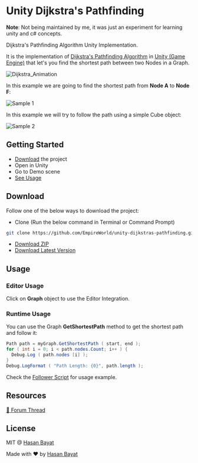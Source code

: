 # Unity Dijkstra's Pathfinding

**Note**: Not being maintained by me, it was just an experiment for learning unity and c# concepts.

Dijkstra's Pathfinding Algorithm Unity Implementation.

It is the implementation of [Dijkstra's Pathfinding Algorithm](https://en.wikipedia.org/wiki/Dijkstra%27s_algorithm) in [Unity (Game Engine)](https://unity3d.com) that let's you find the shortest path between two Nodes in a Graph.

![Dijkstra_Animation](https://upload.wikimedia.org/wikipedia/commons/5/57/Dijkstra_Animation.gif)

In this example we are going to find the shortest path from **Node A** to **Node F**:

![Sample 1](https://i.imgur.com/WHQn8lf.gif)

In this example we will try to follow the path using a simple Cube object:

![Sample 2](https://i.imgur.com/dcDpawc.gif)

## Getting Started

- [Download](#download) the project
- Open in Unity
- Go to Demo scene
- [See Usage](#usage)

## Download

Follow one of the below ways to download the project:

- Clone (Run the below command in Terminal or Command Prompt)

```bash
git clone https://github.com/EmpireWorld/unity-dijkstras-pathfinding.git
```

- [Download ZIP](https://github.com/EmpireWorld/unity-dijkstras-pathfinding/archive/master.zip)
- [Download Latest Version](https://github.com/EmpireWorld/unity-dijkstras-pathfinding/releases/latest)

## Usage

### Editor Usage

Click on **Graph** object to use the Editor Integration.

### Runtime Usage

You can use the Graph **GetShortestPath** method to get the shortest path and follow it:

```csharp
Path path = myGraph.GetShortestPath ( start, end );
for ( int i = 0; i < path.nodes.Count; i++ ) {
  Debug.Log ( path.nodes [i] );
}
Debug.LogFormat ( "Path Length: {0}", path.length );
```

Check the [Follower Script](https://github.com/EmpireWorld/unity-dijkstras-pathfinding/blob/master/Assets/Scripts/Follower.cs) for usage example.

## Resources

[:speech_balloon: Forum Thread](https://forum.unity.com/threads/unity-dijkstras-pathfinding.505212/)

## License

MIT @ [Hasan Bayat](https://github.com/EmpireWorld)

Made with :heart: by [Hasan Bayat](https://github.com/EmpireWorld)
